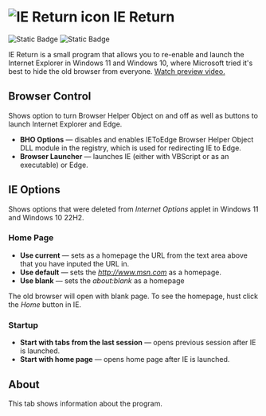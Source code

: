 ![IE Return icon](https://upload.wikimedia.org/wikipedia/commons/thumb/7/7a/Internet_Explorer_unofficial_icon.svg/32px-Internet_Explorer_unofficial_icon.svg.png)
IE Return
=====================
![Static Badge](https://img.shields.io/badge/latest-2.0.1-blue?link=https%3A%2F%2Fgithub.com%2FJackPomiSoftware%2Fiereturn%2Freleases%2Ftag%2FLatest)
![Static Badge](https://img.shields.io/badge/MIT%20License-8A2BE2)

IE Return is a small program that allows you to re-enable and launch the Internet Explorer in Windows 11 and Windows 10, where Microsoft tried it's best to hide the old browser from everyone. [Watch preview video.](https://youtu.be/YcOTqxIRGK8)

## Browser Control

Shows option to turn Browser Helper Object on and off as well as buttons to launch Internet Explorer and Edge.

- **BHO Options** — disables and enables IEToEdge Browser Helper Object DLL module in the registry, which is used for redirecting IE to Edge.
- **Browser Launcher** — launches IE (either with VBScript or as an executable) or Edge.

## IE Options

Shows options that were deleted from *Internet Options* applet in Windows 11 and Windows 10 22H2.

### Home Page

- **Use current** — sets as a homepage the URL from the text area above that you have inputed the URL in.
- **Use default** — sets the *http://www.msn.com* as a homepage.
- **Use blank** — sets the *about:blank* as a homepage

The old browser will open with blank page. To see the homepage, hust click the *Home* button in IE.

### Startup

- **Start with tabs from the last session** — opens previous session after IE is launched.
- **Start with home page** — opens home page after IE is launched.

## About

This tab shows information about the program.
